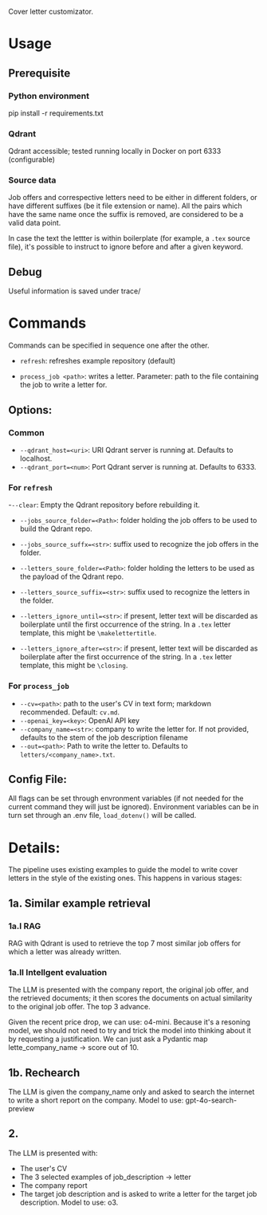 Cover letter customizator. 

# Usage

## Prerequisite 

### Python environment

pip install -r requirements.txt

### Qdrant

Qdrant accessible; tested running locally in Docker on port 6333 (configurable)

### Source data

Job offers and correspective letters need to be either in different folders, or have different suffixes (be it file extension or name).
All the pairs which have the same name once the suffix is removed, are considered to be a valid data point.

In case the text the lettter is within boilerplate (for example, a `.tex` source file), it's possible to instruct to ignore before and after a given keyword.

## Debug 

Useful information is saved under trace/

# Commands

Commands can be specified in sequence one after the other. 

- `refresh`: refreshes example repository (default)

- `process_job <path>`: writes a letter. Parameter: path to the file containing the job to write a letter for.

## Options:

### Common

- `--qdrant_host=<uri>`: URI Qdrant server is running at. Defaults to localhost.
- `--qdrant_port=<num>`: Port Qdrant server is running at. Defaults to 6333.

###  For `refresh`

-`--clear`: Empty the Qdrant repository before rebuilding it.

- `--jobs_source_folder=<Path>`: folder holding the job offers to be used to build the Qdrant repo.
- `--jobs_source_suffx=<str>`: suffix used to recognize the job offers in the folder.

- `--letters_soure_folder=<Path>`: folder holding the letters to be used as the payload of the Qdrant repo.
- `--letters_source_suffix=<str>`: suffix used to recognize the letters in the folder.

- `--letters_ignore_until=<str>`: if present, letter text will be discarded as boilerplate until the first occurrence of the string. In a `.tex` letter template, this might be `\makelettertitle`. 
- `--letters_ignore_after=<str>`: if present, letter text will be discarded as boilerplate after the first occurrence of the string. In a `.tex` letter template, this might be `\closing`. 

### For `process_job`

- `--cv=<path>`: path to the user's CV in text form; markdown recommended. Default: `cv.md`.
- `--openai_key=<key>`: OpenAI API key
- `--company_name=<str>`: company to write the letter for. If not provided, defaults to the stem of the job description filename
- `--out=<path>`: Path to write the letter to. Defaults to `letters/<company_name>.txt`.

## Config File:

All flags can be set through envronment variables (if not needed for the current command they will just be ignored).
Environment variables can be in turn set through an .env file, `load_dotenv()` will be called.

# Details: 

The pipeline uses existing examples to guide the model to write cover letters in the style of the existing ones. This happens in various stages:

## 1a. Similar example retrieval

### 1a.I RAG

RAG with Qdrant is used to retrieve the top 7 most similar job offers for which a letter was already written. 

### 1a.II Intellgent evaluation

The LLM is presented with the company report, the original job offer, and the retrieved documents; it then scores the documents on actual similarity to the original job offer.
The top 3 advance.

Given the recent price drop, we can use: o4-mini.
Because it's a resoning model, we should not need to try and trick the model into thinking about it by requesting a justification. We can just ask a Pydantic map lette_company_name -> score out of 10. 

## 1b. Rechearch

The LLM is given the company_name only and asked to search the internet to write a short report on the company.
Model to use: gpt-4o-search-preview

## 2. 

The LLM is presented with:
- The user's CV
- The 3 selected examples of job_description -> letter
- The company report
- The target job description
and is asked to write a letter for the target job description.
Model to use: o3.